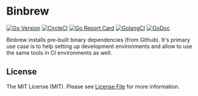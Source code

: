 # Binbrew

[![Go Version](https://img.shields.io/badge/go%20version-%3E=1.11-orange.svg?style=flat-square)](https://github.com/sagikazarmark/binbrew)
[![CircleCI](https://circleci.com/gh/sagikazarmark/binbrew.svg?style=svg)](https://circleci.com/gh/sagikazarmark/binbrew)
[![Go Report Card](https://goreportcard.com/badge/github.com/sagikazarmark/binbrew?style=flat-square)](https://goreportcard.com/report/github.com/sagikazarmark/binbrew)
[![GolangCI](https://golangci.com/badges/github.com/sagikazarmark/binbrew.svg)](https://golangci.com/r/github.com/sagikazarmark/binbrew)
[![GoDoc](http://img.shields.io/badge/godoc-reference-5272B4.svg?style=flat-square)](https://godoc.org/github.com/sagikazarmark/binbrew)

Binbrew installs pre-built binary dependencies (from Github).
It's primary use case is to help setting up development environments and
allow to use the same tools in CI environments as well.


## License

The MIT License (MIT). Please see [License File](LICENSE) for more information.
